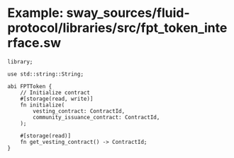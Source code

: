 # Example: sway_sources/fluid-protocol/libraries/src/fpt_token_interface.sw

```sway
library;

use std::string::String;

abi FPTToken {
    // Initialize contract
    #[storage(read, write)]
    fn initialize(
        vesting_contract: ContractId,
        community_issuance_contract: ContractId,
    );

    #[storage(read)]
    fn get_vesting_contract() -> ContractId;
}

```
